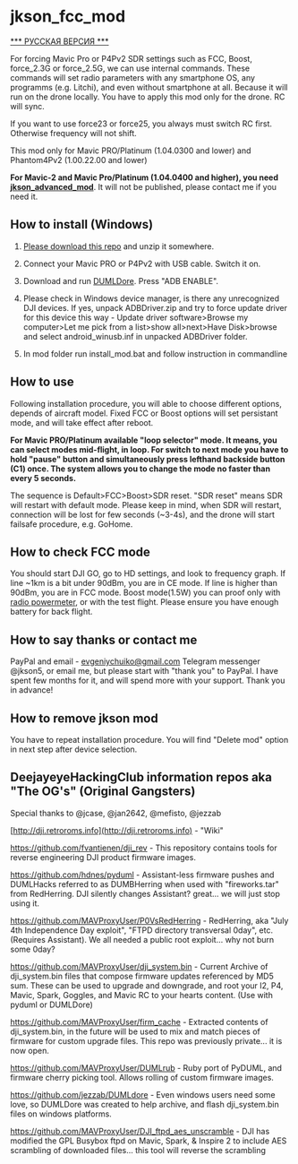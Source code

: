 # jkson_fcc_mod

[*** РУССКАЯ ВЕРСИЯ ***](http://github.com/jkson5/jkson_fcc_mod/blob/master/README_Russian.md)

For forcing Mavic Pro or P4Pv2 SDR settings such as FCC, Boost, force_2.3G or force_2.5G, we can use internal commands.
These commands will set radio parameters with any smartphone OS, any programms (e.g. Litchi), and even without smartphone at all. Because it will run on the drone locally. You have to apply this mod only for the drone. RC will sync.

If you want to use force23 or force25, you always must switch RC first. Otherwise frequency will not shift.

This mod only for Mavic PRO/Platinum (1.04.0300 and lower) and Phantom4Pv2 (1.00.22.00 and lower)

**For Mavic-2 and Mavic Pro/Platinum (1.04.0400 and higher), you need [jkson_advanced_mod](http://github.com/jkson5/jkson_fcc_mod/blob/master/advanced_mod.md)**. It will not be published, please contact me if you need it. 

## How to install (Windows)

1) [Please download this repo](https://github.com/jkson5/jkson_fcc_mod/archive/master.zip) and unzip it somewhere.

2) Connect your Mavic PRO or P4Pv2 with USB cable. Switch it on.

3) Download and run [DUMLDore](https://github.com/jezzab/DUMLdore/releases/download/v3.15/DUMLdoreV3.zip). Press "ADB ENABLE".

4) Please check in Windows device manager, is there any unrecognized DJI devices. If yes, unpack ADBDriver.zip and try to force update driver for this device this way - Update driver software>Browse my computer>Let me pick from a list>show all>next>Have Disk>browse and select android_winusb.inf in unpacked ADBDriver folder. 

5) In mod folder run install_mod.bat and follow instruction in commandline

## How to use

Following installation procedure, you will able to choose different options, depends of aircraft model. Fixed FCC or Boost options will set persistant mode, and will take effect after reboot.

**For Mavic PRO/Platinum available "loop selector" mode. It means, you can select modes mid-flight, in loop. For switch to next mode you have to hold "pause" button and simultaneously press lefthand backside button (C1) once. The system allows you to change the mode no faster than every 5 seconds.**

The sequence is Default>FCC>Boost>SDR reset. "SDR reset" means SDR will restart with default mode. Please keep in mind, when SDR will restart, connection will be lost for few seconds (~3-4s), and the drone will start failsafe procedure, e.g. GoHome.

## How to check FCC mode

You should start DJI GO, go to HD settings, and look to frequency graph. If line ~1km is a bit under 90dBm, you are in CE mode. If line is higher than 90dBm, you are in FCC mode. Boost mode(1.5W) you can proof only with [radio powermeter](https://youtu.be/FS0O841k_SU), or with the test flight. Please ensure you have enough battery for back flight.

## How to say thanks or contact me

PayPal and email - evgeniychuiko@gmail.com
Telegram messenger @jkson5, or email me, but please start with "thank you" to PayPal. I have spent few months for it, and will spend more with your support. Thank you in advance!

## How to remove jkson mod

You have to repeat installation procedure. You will find "Delete mod" option in next step after device selection.

## DeejayeyeHackingClub information repos aka "The OG's" (Original Gangsters)

Special thanks to @jcase, @jan2642, @mefisto, @jezzab

[http://dji.retroroms.info](http://dji.retroroms.info) - "Wiki"

https://github.com/fvantienen/dji_rev - This repository contains tools for reverse engineering DJI product firmware images.

https://github.com/hdnes/pyduml - Assistant-less firmware pushes and DUMLHacks referred to as DUMBHerring when used with "fireworks.tar" from RedHerring. DJI silently changes Assistant? great... we will just stop using it.

https://github.com/MAVProxyUser/P0VsRedHerring - RedHerring, aka "July 4th Independence Day exploit", "FTPD directory transversal 0day", etc. (Requires Assistant). We all needed a public root exploit... why not burn some 0day?

https://github.com/MAVProxyUser/dji_system.bin - Current Archive of dji_system.bin files that compose firmware updates referenced by MD5 sum. These can be used to upgrade and downgrade, and root your I2, P4, Mavic, Spark, Goggles, and Mavic RC to your hearts content. (Use with pyduml or DUMLDore)

https://github.com/MAVProxyUser/firm_cache - Extracted contents of dji_system.bin, in the future will be used to mix and match pieces of firmware for custom upgrade files. This repo was previously private... it is now open.

https://github.com/MAVProxyUser/DUMLrub - Ruby port of PyDUML, and firmware cherry picking tool. Allows rolling of custom firmware images.

https://github.com/jezzab/DUMLdore - Even windows users need some love, so DUMLDore was created to help archive, and flash dji_system.bin files on windows platforms.

https://github.com/MAVProxyUser/DJI_ftpd_aes_unscramble - DJI has modified the GPL Busybox ftpd on Mavic, Spark, & Inspire 2 to include AES scrambling of downloaded files... this tool will reverse the scrambling
